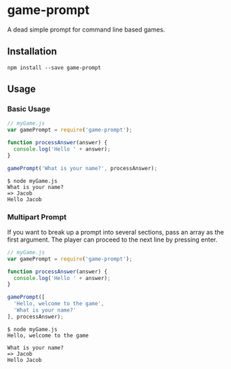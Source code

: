 # game-prompt

A dead simple prompt for command line based games.

## Installation

```
npm install --save game-prompt
```

## Usage

### Basic Usage

```javascript
// myGame.js
var gamePrompt = require('game-prompt');

function processAnswer(answer) {
  console.log('Hello ' + answer);
}

gamePrompt('What is your name?', processAnswer);
```

```
$ node myGame.js
What is your name?
=> Jacob
Hello Jacob
```

### Multipart Prompt

If you want to break up a prompt into several sections, pass an array as the first argument. The player can proceed to the next line by pressing enter.

```javascript
// myGame.js
var gamePrompt = require('game-prompt');

function processAnswer(answer) {
  console.log('Hello ' + answer);
}

gamePrompt([
  'Hello, welcome to the game',
  'What is your name?'
], processAnswer);
```

```
$ node myGame.js
Hello, welcome to the game

What is your name?
=> Jacob
Hello Jacob
```
